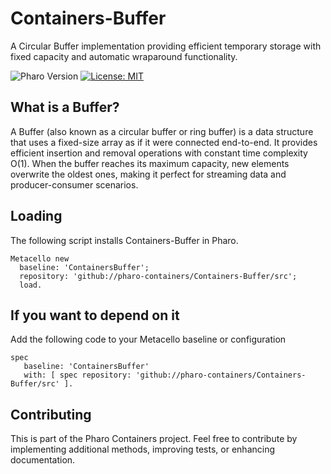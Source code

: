 # Containers-Buffer
A Circular Buffer implementation providing efficient temporary storage with fixed capacity and automatic wraparound functionality.

![Pharo Version](https://img.shields.io/badge/Pharo-10+-blue)
[![License: MIT](https://img.shields.io/badge/License-MIT-green.svg)](LICENSE)

## What is a Buffer?

A Buffer (also known as a circular buffer or ring buffer) is a data structure that uses a fixed-size array as if it were connected end-to-end. It provides efficient insertion and removal operations with constant time complexity O(1). When the buffer reaches its maximum capacity, new elements overwrite the oldest ones, making it perfect for streaming data and producer-consumer scenarios.

## Loading 
The following script installs Containers-Buffer in Pharo.

```smalltalk
Metacello new
  baseline: 'ContainersBuffer';
  repository: 'github://pharo-containers/Containers-Buffer/src';
  load.
```

## If you want to depend on it 

Add the following code to your Metacello baseline or configuration 

```smalltalk
spec 
   baseline: 'ContainersBuffer' 
   with: [ spec repository: 'github://pharo-containers/Containers-Buffer/src' ].
```

## Contributing

This is part of the Pharo Containers project. Feel free to contribute by implementing additional methods, improving tests, or enhancing documentation.